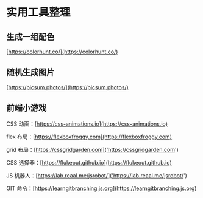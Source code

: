 # 实用工具整理

## 生成一组配色

[https://colorhunt.co/](https://colorhunt.co/)

## 随机生成图片

[https://picsum.photos/](https://picsum.photos/)

## 前端小游戏

CSS 动画：[https://css-animations.io](https://css-animations.io)

flex 布局：[https://flexboxfroggy.com](https://flexboxfroggy.com)

grid 布局：[https://cssgridgarden.com]('https://cssgridgarden.com')

CSS 选择器：[https://flukeout.github.io](https://flukeout.github.io)

JS 机器人：[https://lab.reaal.me/jsrobot/]('https://lab.reaal.me/jsrobot/')

GIT 命令：[https://learngitbranching.js.org](https://learngitbranching.js.org)

